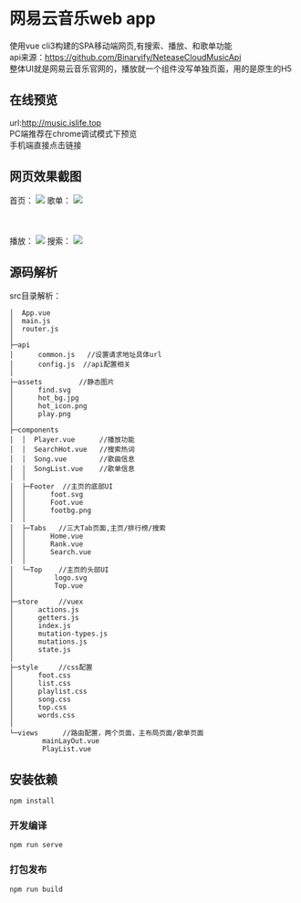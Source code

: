 # 网易云音乐web app

  使用vue cli3构建的SPA移动端网页,有搜索、播放、和歌单功能 <br>
  api来源：https://github.com/Binaryify/NeteaseCloudMusicApi <br>
  整体UI就是网易云音乐官网的，播放就一个组件没写单独页面，用的是原生的H5<audio>
  
## 在线预览
url:http://music.islife.top  <br>
PC端推荐在chrome调试模式下预览 <br>
手机端直接点击链接 <br>


## 网页效果截图
首页：
![](https://github.com/janyin/vue-wangyiyun-music/blob/master/screenshot/index.jpg)
歌单：
![](https://github.com/janyin/vue-wangyiyun-music/blob/master/screenshot/songlist.jpg) <br><br><br><br>
播放：
![](https://github.com/janyin/vue-wangyiyun-music/blob/master/screenshot/play.jpg)
搜索：
![](https://github.com/janyin/vue-wangyiyun-music/blob/master/screenshot/serach.jpg)

##  源码解析
src目录解析：

```
│  App.vue
│  main.js  
│  router.js
│  
├─api              
│      common.js   //设置请求地址具体url
│      config.js  //api配置相关
│      
├─assets         //静态图片
│      find.svg
│      hot_bg.jpg
│      hot_icon.png
│      play.png
│      
├─components
│  │  Player.vue      //播放功能
│  │  SearchHot.vue   //搜索热词
│  │  Song.vue        //歌曲信息
│  │  SongList.vue    //歌单信息
│  │  
│  ├─Footer  //主页的底部UI
│  │      foot.svg
│  │      Foot.vue
│  │      footbg.png
│  │      
│  ├─Tabs   //三大Tab页面,主页/排行榜/搜索
│  │      Home.vue
│  │      Rank.vue
│  │      Search.vue
│  │      
│  └─Top    //主页的头部UI
│          logo.svg
│          Top.vue
│          
├─store     //vuex
│      actions.js
│      getters.js
│      index.js
│      mutation-types.js
│      mutations.js
│      state.js
│      
├─style     //css配置
│      foot.css
│      list.css
│      playlist.css
│      song.css
│      top.css
│      words.css
│      
└─views      //路由配置，两个页面，主布局页面/歌单页面
        mainLayOut.vue
        PlayList.vue
```

## 安装依赖
```
npm install
```

### 开发编译
```
npm run serve
```

### 打包发布
```
npm run build
```````
